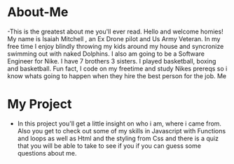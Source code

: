 # About-Me
-This is the greatest about me you'll ever read. 
Hello and welcome homies! My name is Isaiah Mitchell , an Ex Drone pilot and Us Army Veteran. In my free time I enjoy blindly throwing my kids around my house and syncronize swimming out with naked Dolphins. I also am going to be a Software Engineer for Nike. I have 7 brothers 3 sisters. I played basketball, boxing and basketball. Fun fact, I code on my freetime and study Nikes prereqs so i know whats going to happen when they hire the best person for the job. Me

# My Project
- In this project you'll get a little insight on who i am, where i came from. Also you get to check out some of my skills in Javascript with Functions and loops as well as Html and the styling from Css and there is a quiz that you will be able to take to see if you if you can guess some questions about me.
